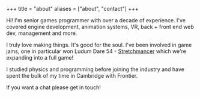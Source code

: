 +++
title = "about"
aliases = ["about", "contact"]
+++

Hi! I'm senior games programmer with over a decade of experience. I've covered engine development, animation systems, VR, back + front end web dev, management and more.

I truly love making things. It's good for the soul. I've been involved in game jams, one in particular won Ludum Dare 54 - [Stretchmancer](https://store.steampowered.com/app/2929290/Stretchmancer/) which we're expanding into a full game!

I studied physics and programming before joining the industry and have spent the bulk of my time in Cambridge with Frontier.

If you want a chat please get in touch!